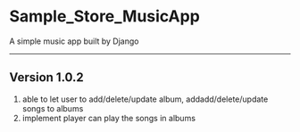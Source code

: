# Sample_Store_MusicApp
A simple music app built by Django

-----------------------------------
## Version 1.0.2
1. able to let user to add/delete/update album, addadd/delete/update songs to albums
2. implement player can play the songs in albums
